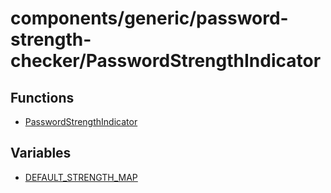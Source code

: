 # components/generic/password-strength-checker/PasswordStrengthIndicator

## Functions

- [PasswordStrengthIndicator](functions/PasswordStrengthIndicator.md)

## Variables

- [DEFAULT\_STRENGTH\_MAP](variables/DEFAULT_STRENGTH_MAP.md)
